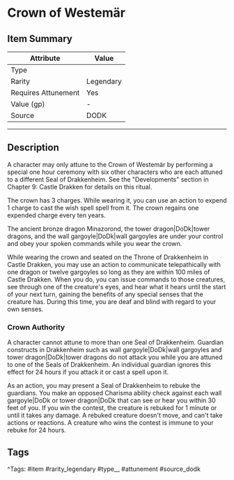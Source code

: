 # Crown of Westemär

## Item Summary

| Attribute            | Value                        |
|----------------------|------------------------------|
| Type                 |   |
| Rarity               | Legendary             |
| Requires Attunement  | Yes                |
| Value (gp)           | -    |
| Source               | DODK |

---

## Description

A character may only attune to the Crown of Westemär by performing a special one hour ceremony with six other characters who are each attuned to a different Seal of Drakkenheim. See the "Developments" section in Chapter 9: Castle Drakken for details on this ritual.

The crown has 3 charges. While wearing it, you can use an action to expend 1 charge to cast the wish spell spell from it. The crown regains one expended charge every ten years.

The ancient bronze dragon Minazorond, the tower dragon|DoDk|tower dragons, and the wall gargoyle|DoDk|wall gargoyles are under your control and obey your spoken commands while you wear the crown.

While wearing the crown and seated on the Throne of Drakkenheim in Castle Drakken, you may use an action to communicate telepathically with one dragon or twelve gargoyles so long as they are within 100 miles of Castle Drakken. When you do, you can issue commands to those creatures, see through one of the creature's eyes, and hear what it hears until the start of your next turn, gaining the benefits of any special senses that the creature has. During this time, you are deaf and blind with regard to your own senses.

### Crown Authority

A character cannot attune to more than one Seal of Drakkenheim. Guardian constructs in Drakkenheim such as wall gargoyle|DoDk|wall gargoyles and tower dragon|DoDk|tower dragons do not attack you while you are attuned to one of the Seals of Drakkenheim. An individual guardian ignores this effect for 24 hours if you attack it or cast a spell upon it.

As an action, you may present a Seal of Drakkenheim to rebuke the guardians. You make an opposed Charisma ability check against each wall gargoyle|DoDk or tower dragon|DoDk that can see or hear you within 30 feet of you. If you win the contest, the creature is rebuked for 1 minute or until it takes any damage. A rebuked creature doesn't move, and can't take actions or reactions. A creature who wins the contest is immune to your rebuke for 24 hours.

## Tags

^Tags: #item #rarity_legendary #type__ #attunement #source_dodk